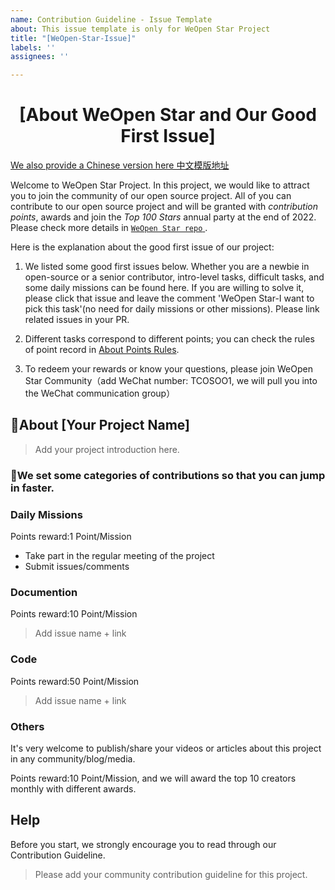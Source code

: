 ```yaml
---
name: Contribution Guideline - Issue Template
about: This issue template is only for WeOpen Star Project
title: "[WeOpen-Star-Issue]"
labels: ''
assignees: ''

---
```


# <center>[About WeOpen Star and Our Good First Issue] </center>
[We also provide a Chinese version here 中文模版地址](https://github.com/weopenprojects/WeOpen-Star/issues/new?assignees=&labels=help+wanted&template=------issue----.md&title=%5BWeOpen-Star-Issue%5D)

Welcome to WeOpen Star Project. In this project, we would like to attract you to join the community of our open source project. All of you can contribute to our open source project and will be granted with *contribution points*, awards and join the *Top 100 Stars* annual party at the end of 2022. Please check more details in [`WeOpen Star repo` ](https://github.com/weopenprojects/WeOpen-Star) .

Here is the explanation about the good first issue of our project:

1. We listed some good first issues below. Whether you are a newbie in open-source or a senior contributor, intro-level tasks, difficult tasks, and some daily missions can be found here. If you are willing to solve it, please click that issue and leave the comment 'WeOpen Star-I want to pick this task'(no need for daily missions or other missions). Please link related issues in your PR. 

2. Different tasks correspond to different points; you can check the rules of point record in [About Points Rules](https://github.com/weopenprojects/WeOpen-Star/tree/main/earn-points.md).

3. To redeem your rewards or know your questions, please join WeOpen Star Community（add WeChat number: TCOSOO1, we will pull you into the WeChat communication group）


## 🌟About [Your Project Name]
> Add your project introduction here.


### 🌟We set some categories of contributions so that you can jump in faster.

### **Daily Missions** 
Points reward:1 Point/Mission
- Take part in the regular meeting of the project
- Submit issues/comments

### **Documention**
Points reward:10 Point/Mission

> Add issue name + link

### **Code**
Points reward:50 Point/Mission

> Add issue name + link

### **Others**
It's very welcome to publish/share your videos or articles about this project in any community/blog/media.

Points reward:10 Point/Mission, and we will award the top 10 creators monthly with different awards.

## **Help**

Before you start, we strongly encourage you to read through our Contribution Guideline.
        
> Please add your community contribution guideline for this project.
